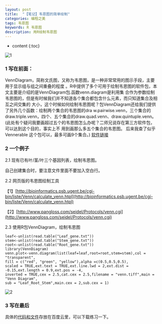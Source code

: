 ```yaml
---
layout: post
title:  "【笔记】韦恩图的简单绘制"
categories: 编程之美 
tags: 韦恩图   
keywords: R 韦恩图
description: 用R绘制韦恩图
---
```


* content
{:toc}

![1](http://o7zaxp1i2.bkt.clouddn.com/five.png)





### 1 写在前面：
 VennDiagram，简称文氏图，又称为韦恩图，是一种非常常用的图示手段，主要用于显示组与组之间重叠的程度
 。R中提供了多个可用于绘制韦恩图的软件包，本文主要是介绍的是VennDiagram包.函数venn.diagram是利用集
 合作为参数绘制韦恩图的，但是有时候我们并不知道各个集合都包含什么元素，而只知道集合及相互之间交集的
 大小，这个时候如何绘制韦恩图呢？包VennDiagram还给我们提供了另外几个函数：绘制两个集合的韦恩图的dra
 w.pairwise.venn，三个集合的draw.triple.venn，四个、五个集合的draw.quad.venn、draw.quintuple.venn。
 (此处有个疑问我要画超过五个的韦恩图怎么办呢？二师兄说存在第三方软件包，可以达到这个目的，事实上不
 用到画那么多五个集合的韦恩图。
 后来我查了似乎 Vennerable 这个包可以，最多可画9个集合。)
[软件链接](https://github.com/js229/Vennerable)

### 2 一个例子
2.1 现有已有叶/茎/叶三个基因列表，绘制韦恩图。

自己创建集合时，要注意文件里面不要加入空白行。

2.2 网页版的韦恩图绘制工具

【1】[http://bioinformatics.psb.ugent.be/cgi-bin/liste/Venn/calculate_venn.htpl](http://bioinformatics.psb.ugent.be/cgi-bin/liste/Venn/calculate_venn.htpl)

【2】[http://www.pangloss.com/seidel/Protocols/venn.cgi](http://www.pangloss.com/seidel/Protocols/venn.cgi)

2.3 使用R包VennDiagram，绘制韦恩图

```
leaf<-unlist(read.table("Leaf_gene.txt"))
stem<-unlist(read.table("Stem_gene.txt"))
root<-unlist(read.table("Root_gene.txt"))
library(VennDiagram)
venn.plot<-venn.diagram(list(leaf=leaf,root=root,stem=stem),col = "transparent",
fill = c("red", "green", "yellow"),alpha =c(0.5,0.5,0.5),
scaled = TRUE,ext.text = TRUE,ext.line.lwd = 2,ext.dist = -0.15,ext.length = 0.9,ext.pos = -4,
inverted = TRUE,cex = 2.5,cat.cex = 2.5,filename = "venn.tiff",main = "Venn Diagram",
sub = "Leaf_Root_Stem",main.cex = 2,sub.cex = 1)
```

![2](http://o7zaxp1i2.bkt.clouddn.com/example.png)

### 3 写在最后

具体的[代码和文件](http://pan.baidu.com/s/1hrINnd6)存放在百度云里，可以下载练习一下。

